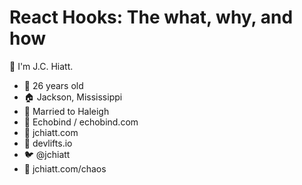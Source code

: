 # React Hooks: The what, why, and how

👋 I'm J.C. Hiatt.

- 🎂 26 years old
- 🏠 Jackson, Mississippi
- 💏 Married to Haleigh
- 🏢 Echobind / echobind.com
- 🔗 jchiatt.com
- 💪 devlifts.io
- 🐦 @jchiatt
- 🐒 jchiatt.com/chaos
